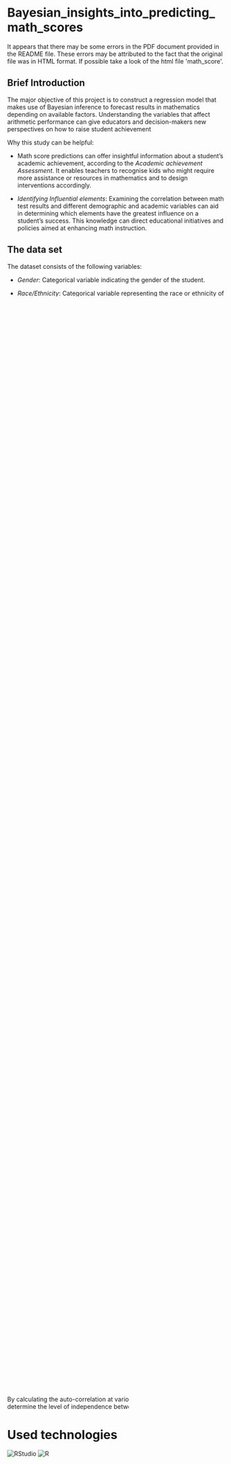 # Bayesian_insights_into_predicting_math_scores

It appears that there may be some errors in the PDF document provided in the README file. These errors may be attributed to the fact that the original file was in HTML format.
If possible take a look of the html file 'math_score'.

## Brief Introduction
The major objective of this project is to construct a regression model that makes use of Bayesian inference to forecast results in mathematics depending on available factors. Understanding the variables that affect arithmetic performance can give educators and decision-makers new perspectives on how to raise student achievement

Why this study can be helpful:

- Math score predictions can offer insightful information about a student’s academic achievement, according to the *Academic achievement Assessment*. It enables teachers to recognise kids who might require more assistance or resources in mathematics and to design interventions accordingly.

- *Identifying Influential elements*: Examining the correlation between math test results and different demographic and academic variables can aid in determining which elements have the greatest influence on a student’s success. This knowledge can direct educational initiatives and policies aimed at enhancing math instruction.

## The data set

The dataset consists of the following variables:

- *Gender*: Categorical variable indicating the gender of the student.

- *Race/Ethnicity*: Categorical variable representing the race or ethnicity of the student.

- *Parental Level of Education*: Categorical variable indicating the highest level of education attained by the student’s parents.

- *Lunch*: Categorical variable indicating whether the student receives free/reduced lunch or standard lunch.

- *Test Preparation Course*: Categorical variable indicating whether the student completed a test preparation course.

- *Reading Score*: Numerical variable representing the score obtained by the student in the reading subject.

- *Writing Score*: Numerical variable representing the score obtained by the student in the writing subject.

- *Math Score*: Numerical variable representing the target variable, the score obtained by the student in the math subject.

Some plots for the Exploratory Data Analysis
|       |       | 
:-------------------------:|:-------------------------: 
<img width="485" alt="plot1" src="https://private-user-images.githubusercontent.com/113529675/269402793-f56fd172-b217-4fd4-92b0-d7819d92e00e.png?jwt=eyJhbGciOiJIUzI1NiIsInR5cCI6IkpXVCJ9.eyJpc3MiOiJnaXRodWIuY29tIiwiYXVkIjoicmF3LmdpdGh1YnVzZXJjb250ZW50LmNvbSIsImtleSI6ImtleTEiLCJleHAiOjE2OTUyNDM3MzIsIm5iZiI6MTY5NTI0MzQzMiwicGF0aCI6Ii8xMTM1Mjk2NzUvMjY5NDAyNzkzLWY1NmZkMTcyLWIyMTctNGZkNC05MmIwLWQ3ODE5ZDkyZTAwZS5wbmc_WC1BbXotQWxnb3JpdGhtPUFXUzQtSE1BQy1TSEEyNTYmWC1BbXotQ3JlZGVudGlhbD1BS0lBSVdOSllBWDRDU1ZFSDUzQSUyRjIwMjMwOTIwJTJGdXMtZWFzdC0xJTJGczMlMkZhd3M0X3JlcXVlc3QmWC1BbXotRGF0ZT0yMDIzMDkyMFQyMDU3MTJaJlgtQW16LUV4cGlyZXM9MzAwJlgtQW16LVNpZ25hdHVyZT04OTI4MTBmYjJkZDVmZDA3NmYwZDcyNzlkODZhODg4NDRjMGZjZTFhNDk5MzczMWZjZDRkMDA0MDIzMmYzNmEzJlgtQW16LVNpZ25lZEhlYWRlcnM9aG9zdCZhY3Rvcl9pZD0wJmtleV9pZD0wJnJlcG9faWQ9MCJ9.SshKMuEQ4VNxU4vQjl5wjDJ_2eeKAXneQc_P7QVsl9g"> | <img width="485" alt="plot2" src="https://private-user-images.githubusercontent.com/113529675/269405582-c5e4bd0b-a477-4194-ba68-53b7c32e2c44.png?jwt=eyJhbGciOiJIUzI1NiIsInR5cCI6IkpXVCJ9.eyJpc3MiOiJnaXRodWIuY29tIiwiYXVkIjoicmF3LmdpdGh1YnVzZXJjb250ZW50LmNvbSIsImtleSI6ImtleTEiLCJleHAiOjE2OTUyNDM3MzIsIm5iZiI6MTY5NTI0MzQzMiwicGF0aCI6Ii8xMTM1Mjk2NzUvMjY5NDA1NTgyLWM1ZTRiZDBiLWE0NzctNDE5NC1iYTY4LTUzYjdjMzJlMmM0NC5wbmc_WC1BbXotQWxnb3JpdGhtPUFXUzQtSE1BQy1TSEEyNTYmWC1BbXotQ3JlZGVudGlhbD1BS0lBSVdOSllBWDRDU1ZFSDUzQSUyRjIwMjMwOTIwJTJGdXMtZWFzdC0xJTJGczMlMkZhd3M0X3JlcXVlc3QmWC1BbXotRGF0ZT0yMDIzMDkyMFQyMDU3MTJaJlgtQW16LUV4cGlyZXM9MzAwJlgtQW16LVNpZ25hdHVyZT0wZDg5ODE2OGM3NjE1ODFjMjNmNDQwY2NmOWEwMDA4YmY4YzBhOWZkNjRlYWViYzliYzc0ODYzM2M3MDg2MDA2JlgtQW16LVNpZ25lZEhlYWRlcnM9aG9zdCZhY3Rvcl9pZD0wJmtleV9pZD0wJnJlcG9faWQ9MCJ9.4NxHbRP0TyouPmKWQwqIjsBAz5cKLP0Ca36d-9Y0E6o">

The scatter plots between the Math Score (target variable) and the Writing Score, as well as the Reading Score, clearly demonstrate a strong positive correlation. This correlation can be observed from the overall upward trend in the scatter plots, as well as the fitted regression lines that show a positive slope.

<img width="385" alt="plot3" src="https://private-user-images.githubusercontent.com/113529675/269405929-7ae2af73-e27f-4873-b5b6-0411766ce9bb.png?jwt=eyJhbGciOiJIUzI1NiIsInR5cCI6IkpXVCJ9.eyJpc3MiOiJnaXRodWIuY29tIiwiYXVkIjoicmF3LmdpdGh1YnVzZXJjb250ZW50LmNvbSIsImtleSI6ImtleTEiLCJleHAiOjE2OTUyNDM3MzIsIm5iZiI6MTY5NTI0MzQzMiwicGF0aCI6Ii8xMTM1Mjk2NzUvMjY5NDA1OTI5LTdhZTJhZjczLWUyN2YtNDg3My1iNWI2LTA0MTE3NjZjZTliYi5wbmc_WC1BbXotQWxnb3JpdGhtPUFXUzQtSE1BQy1TSEEyNTYmWC1BbXotQ3JlZGVudGlhbD1BS0lBSVdOSllBWDRDU1ZFSDUzQSUyRjIwMjMwOTIwJTJGdXMtZWFzdC0xJTJGczMlMkZhd3M0X3JlcXVlc3QmWC1BbXotRGF0ZT0yMDIzMDkyMFQyMDU3MTJaJlgtQW16LUV4cGlyZXM9MzAwJlgtQW16LVNpZ25hdHVyZT05NWE1MWViMjM2ZTU0ZDYwM2MyN2VjMGVmMGIyOTdiY2JhMjUzYWM5MGI0M2U2MmNmMzQ4MDBjYjMxZTdmODI1JlgtQW16LVNpZ25lZEhlYWRlcnM9aG9zdCZhY3Rvcl9pZD0wJmtleV9pZD0wJnJlcG9faWQ9MCJ9.cG75S-hXEPRbkolilG54-XO3u35xB4BDpPD_LmFkaxo"> | <img width="385" alt="plot4" src="https://private-user-images.githubusercontent.com/113529675/269405929-7ae2af73-e27f-4873-b5b6-0411766ce9bb.png?jwt=eyJhbGciOiJIUzI1NiIsInR5cCI6IkpXVCJ9.eyJpc3MiOiJnaXRodWIuY29tIiwiYXVkIjoicmF3LmdpdGh1YnVzZXJjb250ZW50LmNvbSIsImtleSI6ImtleTEiLCJleHAiOjE2OTUyNDM3MzIsIm5iZiI6MTY5NTI0MzQzMiwicGF0aCI6Ii8xMTM1Mjk2NzUvMjY5NDA1OTI5LTdhZTJhZjczLWUyN2YtNDg3My1iNWI2LTA0MTE3NjZjZTliYi5wbmc_WC1BbXotQWxnb3JpdGhtPUFXUzQtSE1BQy1TSEEyNTYmWC1BbXotQ3JlZGVudGlhbD1BS0lBSVdOSllBWDRDU1ZFSDUzQSUyRjIwMjMwOTIwJTJGdXMtZWFzdC0xJTJGczMlMkZhd3M0X3JlcXVlc3QmWC1BbXotRGF0ZT0yMDIzMDkyMFQyMDU3MTJaJlgtQW16LUV4cGlyZXM9MzAwJlgtQW16LVNpZ25hdHVyZT05NWE1MWViMjM2ZTU0ZDYwM2MyN2VjMGVmMGIyOTdiY2JhMjUzYWM5MGI0M2U2MmNmMzQ4MDBjYjMxZTdmODI1JlgtQW16LVNpZ25lZEhlYWRlcnM9aG9zdCZhY3Rvcl9pZD0wJmtleV9pZD0wJnJlcG9faWQ9MCJ9.cG75S-hXEPRbkolilG54-XO3u35xB4BDpPD_LmFkaxo">

See the `math_score.pdf` file for a deeper analysis.

## The models 

In the `math_score.rmd` file you can find the bayesian analysis (complete of convergence analysis of the MCMC).
By examining the relationship between the Math Score and the predictors, we can estimate the model coefficients and make predictions on the Math Score for new observations.

Traceplots and posterior distributions can be examined to determine the reliability of MCMC samples. These graphs offer useful details about the convergence and behaviour of the MCMC chain.

To ensure the accuracy of the posterior estimates, it was essential to evaluate the convergence of MCMC samples. The Geweke diagnostic, which compares the means of the early and late regions of the Markov chain, is one often used diagnostic technique, and we opted for that.

By calculating the auto-correlation at various lags, we were able to determine the level of independence between MCMC samples.

# Used technologies

![RStudio](https://img.shields.io/badge/RStudio-4285F4?style=for-the-badge&logo=rstudio&logoColor=white)
![R](https://img.shields.io/badge/r-%23276DC3.svg?style=for-the-badge&logo=r&logoColor=white)

